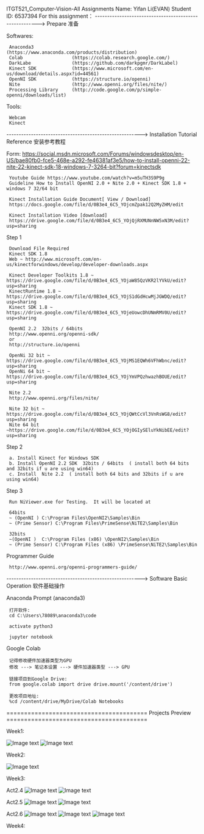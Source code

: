 ITGT521_Computer-Vision-All Assignments
Name: Yifan Li(EVAN) Student ID: 6537394
For this assignment：
-------------------------------------------------------> Prepare 准备

Softwares:

     Anaconda3              (https://www.anaconda.com/products/distribution)
     Colab                  (https://colab.research.google.com/)
     DarkLabe               (https://github.com/darkpgmr/DarkLabel)
     Kinect SDK             (https://www.microsoft.com/en-us/download/details.aspx?id=44561)
     OpenNI SDK             (https://structure.io/openni)
     Nite                   (http://www.openni.org/files/nite/)
     Processing Library     (http://code.google.com/p/simple-openni/downloads/list)


Tools:

     Webcam
     Kinect

-------------------------------------------------------> Installation Tutorial Reference 安装参考教程

Form: https://social.msdn.microsoft.com/Forums/windowsdesktop/en-US/bae80fb0-fce5-468e-a292-fe46381af3e5/how-to-install-openni-22-nite-22-kinect-sdk-18-windows-7-3264-bit?forum=kinectsdk

     Youtube Guide https://www.youtube.com/watch?v=m5uTH3S9P9g
     Guideline How to Install OpenNI 2.0 + Nite 2.0 + Kinect SDK 1.8 + windows 7 32/64 bit

     Kinect Installation Guide Document[ View / Download]
     https://docs.google.com/file/d/0B3e4_6C5_YOjcmZpak12Q2MyZHM/edit 

     Kinect Installation Video [download]
     https://drive.google.com/file/d/0B3e4_6C5_YOjQjRXMUNnNW5xN3M/edit?usp=sharing

 Step 1

     Download File Required
     Kinect SDK 1.8  
     Web ~ http://www.microsoft.com/en-us/kinectforwindows/develop/developer-downloads.aspx

     Kinect Developer Toolkits 1.8 ~ https://drive.google.com/file/d/0B3e4_6C5_YOjaW85QzVKR2lYVkU/edit?usp=sharing
     KinectRuntime 1.8 ~ https://drive.google.com/file/d/0B3e4_6C5_YOjS1dGdHcwMjJGWDQ/edit?usp=sharing
     Kinect SDK 1.8 ~ https://drive.google.com/file/d/0B3e4_6C5_YOjeUowcDhUNmRMV0U/edit?usp=sharing

     OpenNI 2.2  32bits / 64bits
     http://www.openni.org/openni-sdk/
     or
     http://structure.io/openni

     OpenNi 32 bit ~ https://drive.google.com/file/d/0B3e4_6C5_YOjMS1EQWh6VFhWbnc/edit?usp=sharing
     OpenNi 64 bit ~ https://drive.google.com/file/d/0B3e4_6C5_YOjYmVPQzhwazhBOUE/edit?usp=sharing

     Nite 2.2 
     http://www.openni.org/files/nite/

     Nite 32 bit ~ https://drive.google.com/file/d/0B3e4_6C5_YOjQWtCcVl3VnRsWG8/edit?usp=sharing
     Nite 64 bit ~https://drive.google.com/file/d/0B3e4_6C5_YOjOGIySEluYkNibEE/edit?usp=sharing

 Step 2
 
     a. Install Kinect for Windows SDK
     b. Install OpenNI 2.2 SDK  32bits / 64bits  ( install both 64 bits and 32bits if u are using win64)
     c. Install  Nite 2.2  ( install both 64 bits and 32bits if u are using win64)

 Step 3

     Run NiViewer.exe for Testing.  It will be located at

     64bits 
     ~ (OpenNI ) C:\Program Files\OpenNI2\Samples\Bin
     ~ (Prime Sensor) C:\Program Files\PrimeSense\NiTE2\Samples\Bin

     32bits 
     ~(OpenNI )  C:\Program Files (x86) \OpenNI2\Samples\Bin
     ~ (Prime Sensor) C:\Program Files (x86) \PrimeSense\NiTE2\Samples\Bin


 Programmer Guide
 
     http://www.openni.org/openni-programmers-guide/  
     
     
-------------------------------------------------------> Software Basic Operation 软件基础操作

 Anaconda Prompt (anaconda3)

     打开软件:
     cd C:\Users\78089\anaconda3\code

     activate python3

     jupyter notebook
     
 Google Colab
     
     记得修改硬件加速器类型为GPU
     修改 ---> 笔记本设置 ---> 硬件加速器类型 ---> GPU

     链接项目到Google Drive:
     from google.colab import drive drive.mount('/content/drive')

     更改项目地址: 
     %cd /content/drive/MyDrive/Colab Notebooks

 ========================================  Projects Preview  ========================================
 
 Week1:
 
![Image text](https://github.com/EVAN-LI98/Image-Save-Folder/blob/main/Pictures/ITGT523/week1_1.png?raw=true)
![Image text](https://github.com/EVAN-LI98/Image-Save-Folder/blob/main/Pictures/ITGT523/week1_4.png?raw=true)
 
 Week2:
 
![Image text](https://github.com/EVAN-LI98/Image-Save-Folder/blob/main/Pictures/ITGT523/week2_1.png?raw=true)

 Week3:
 
Act2.4
![Image text](https://github.com/EVAN-LI98/Image-Save-Folder/blob/main/Pictures/ITGT523/week3_1_1.png?raw=true)
![Image text](https://github.com/EVAN-LI98/Image-Save-Folder/blob/main/Pictures/ITGT523/week3_1_2.png?raw=true)

Act2.5
![Image text](https://github.com/EVAN-LI98/Image-Save-Folder/blob/main/Pictures/ITGT523/week3_2_1.png?raw=true)
![Image text](https://github.com/EVAN-LI98/Image-Save-Folder/blob/main/Pictures/ITGT523/week3_2_2.png?raw=true)

Act2.6
![Image text](https://github.com/EVAN-LI98/Image-Save-Folder/blob/main/Pictures/ITGT523/week3_3_1.png?raw=true)
![Image text](https://github.com/EVAN-LI98/Image-Save-Folder/blob/main/Pictures/ITGT523/week3_3.png?raw=true)
![Image text](https://github.com/EVAN-LI98/Image-Save-Folder/blob/main/Pictures/ITGT523/week3_3_2.png?raw=true)


 Week4:
 

 
